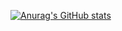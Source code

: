 [![Anurag's GitHub stats](https://github-readme-stats.vercel.app/api?username=jdavies00&show_icons=true&theme=onedark)](https://github.com/anuraghazra/github-readme-stats)

